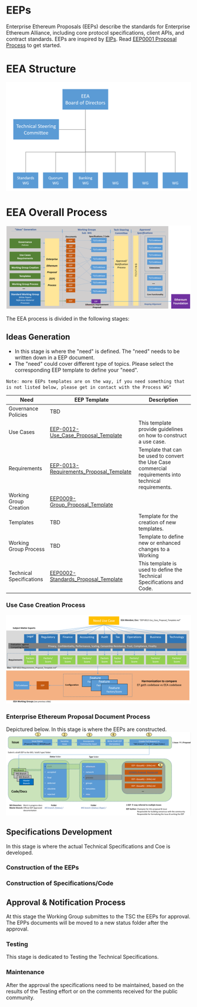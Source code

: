 # EEPs
Enterprise Ethereum Proposals (EEPs) describe the standards for Enterprise Ethereum Alliance, including core protocol specifications, client APIs, and contract standards. EEPs are inspired by [EIPs](https://github.com/ethereum/EIPs). Read [EEP0001 Proposal Process](draft/process/EEP0001-Proposal_Process.md) to get started.

# EEA Structure
![alt text](images/EEA-structure.png "Figure 1: EEA Governance Structure.")

# EEA Overall Process
![alt text](images/EEA-overall-process.png "Figure 2: EEA Overall Process.")

The EEA process is divided in the following stages:
## Ideas Generation
 * In this stage is where the "need" is defined. The "need" needs to be written down in a EEP document. 
 * The "need" could cover different type of topics. Please select the corresponding EEP template to define your "need".
 ```
 Note: more EEPs templates are on the way, if you need something that is not listed below, please get in contact with the Process WG"
 ```
 
 
 Need                          | EEP Template                           | Description
 ------------------------------|----------------------------------------|-------------------------------------------------------
 Governance Policies           | TBD                                    |
 Use Cases                     | [EEP-0012-Use_Case_Proposal_Template](draft/templates/EEP-0012-Use_Case_Proposal_Template.md)    | This template provide guidelines on how to construct a use case.
 Requirements                  | [EEP-0013-Requirements_Proposal_Template](draft/templates/P-0013-Requirements_Proposal_Template.md)| Template that can be used to convert the Use Case commercial requirements into technical requirements.
 Working Group Creation        | [EEP0009-Group_Proposal_Template](draf/templates/EEP0009-Group_Proposal_Template.md) | 
 Templates                     | TBD                                      | Template for the creation of new templates.
 Working Group Process         | TBD                                       | Template to define new or enhanced changes to a Working 
 Technical Specifications        | [EEP0002-Standards_Proposal_Template](draf/templates/EEP0002-Standards_Proposal_Template.md)  | This template is used to define the Technical Specifications and Code.                                    
 
 ### Use Case Creation Process
 
 ![alt text](images/Use-Case-process.png "Figure 3: Use Case Creation Process.")

 ### Enterprise Ethereum Proposal Document Process
 Depictured below.
 In this stage is where the EEPs are constructed. 
 ![alt text](images/EEP-process.png "Figure 4: EEP Creation Process.")

## Specifications Development
In this stage is where the actual Technical Specifications and Coe is developed.

### Construction of the EEPs
### Construction of Specifications/Code

## Approval & Notification Process
At this stage the Working Group submittes to the TSC the EEPs for approval.
The EPPs documents will be moved to a new status folder after the approval.

### Testing
This stage is dedicated to Testing the Technical Specifications.

### Maintenance
After the approval the specifications need to be maintained, based on the results of the Testing effort or on the comments received for the public community.
